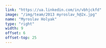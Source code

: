 ```yaml
---
link: "https://ua.linkedin.com/in/vbhjckfd"
image: "/img/team/2013 myroslav_h@2x.jpg"
name: "Myroslav Holyak"
type: "right"
width: 9
offset: 6
offset-top: 25
---
```

